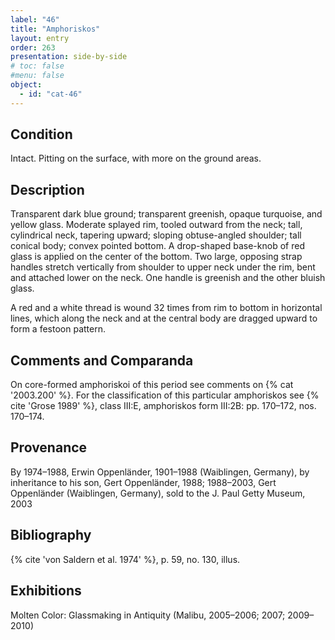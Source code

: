 ```yaml
---
label: "46"
title: "Amphoriskos"
layout: entry
order: 263
presentation: side-by-side
# toc: false
#menu: false 
object:
  - id: "cat-46"
---
```


## Condition

Intact. Pitting on the surface, with more on the ground areas.

## Description

Transparent dark blue ground; transparent greenish, opaque turquoise, and yellow glass. Moderate splayed rim, tooled outward from the neck; tall, cylindrical neck, tapering upward; sloping obtuse-angled shoulder; tall conical body; convex pointed bottom. A drop-shaped base-knob of red glass is applied on the center of the bottom. Two large, opposing strap handles stretch vertically from shoulder to upper neck under the rim, bent and attached lower on the neck. One handle is greenish and the other bluish glass.

A red and a white thread is wound 32 times from rim to bottom in horizontal lines, which along the neck and at the central body are dragged upward to form a festoon pattern.

## Comments and Comparanda

On core-formed amphoriskoi of this period see comments on {% cat '2003.200' %}. For the classification of this particular amphoriskos see {% cite 'Grose 1989' %}, class III:E, amphoriskos form III:2B: pp. 170–172, nos. 170–174.

## Provenance

By 1974–1988, Erwin Oppenländer, 1901–1988 (Waiblingen, Germany), by inheritance to his son, Gert Oppenländer, 1988; 1988–2003, Gert Oppenländer (Waiblingen, Germany), sold to the J. Paul Getty Museum, 2003

## Bibliography

{% cite 'von Saldern et al. 1974' %}, p. 59, no. 130, illus.

## Exhibitions

Molten Color: Glassmaking in Antiquity (Malibu, 2005–2006; 2007; 2009–2010)